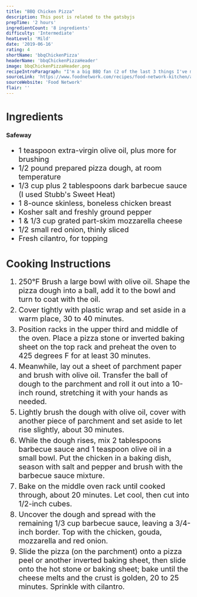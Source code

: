 ```yaml
---
title: "BBQ Chicken Pizza"
description: This post is related to the gatsbyjs
prepTime: '2 hours'
ingredientCount: '8 ingredients'
difficulty: 'Intermediate'
heatLevel: 'Mild'
date: '2019-06-16'
rating: 4
shortName: 'bbqChickenPizza'
headerName: 'bbqChickenPizzaHeader'
image: bbqChickenPizzaHeader.png
recipeIntroParagraph: "I'm a big BBQ fan (2 of the last 3 things I've made have used BBQ sauce), and I think this pizza will be in the top-5 BBQ recipes for this website when it's all said and done. It was very easy to make, and tasted great. I used Stubb's Sweet Heat BBQ sauce which has a little bit of a kick. I didn't mind it, but for people who don't like spice, a sweeter BBQ sauce should be selected. Also, I will take the pizza dough out of the fridge further in advance next time. I didn't let it get all the way to room temperature and it was a bit tough to work into a full stretched-out circle. The result was a thicker/softer crust though, which was fine by me. I definietely recommend this recipe for anyone who wants a straight-forward alternative to normal pizza."
sourceLink: 'https://www.foodnetwork.com/recipes/food-network-kitchen/almost-famous-barbecue-chicken-pizza-recipe-2107567'
sourceWebsite: 'Food Network'
flair: ''
---
```

<h1 style="color: #2B2B2B;">Ingredients</h1>

<h3>Safeway</h3>
<ul style="font-size: 20px;">
    <li>1 teaspoon extra-virgin olive oil, plus more for brushing</li>
    <li>1/2 pound prepared pizza dough, at room temperature</li>
    <li>1/3 cup plus 2 tablespoons dark barbecue sauce (I used Stubb's Sweet Heat)</li>
    <li>1 8-ounce skinless, boneless chicken breast</li>
    <li>Kosher salt and freshly ground pepper</li>
    <li>1 & 1/3 cup grated part-skim mozzarella cheese</li>
    <li>1/2 small red onion, thinly sliced</li>
    <li>Fresh cilantro, for topping</li>
</ul>

<h1 style="color: #2B2B2B; margin-top: 40px;">Cooking Instructions</h1>
<ol style="font-size: 20px" className="cookingInstructionsOL">
    <li style="margin: 5px 0;">250°F Brush a large bowl with olive oil. Shape the pizza dough into a ball, add it to the bowl and turn to coat with the oil.</li>
    <li style="margin: 5px 0;">Cover tightly with plastic wrap and set aside in a warm place, 30 to 40 minutes.</li>
    <li style="margin: 5px 0;">Position racks in the upper third and middle of the oven. Place a pizza stone or inverted baking sheet on the top rack and preheat the oven to 425 degrees F for at least 30 minutes.</li>
    <li style="margin: 5px 0;">Meanwhile, lay out a sheet of parchment paper and brush with olive oil. Transfer the ball of dough to the parchment and roll it out into a 10-inch round, stretching it with your hands as needed.</li>
    <li style="margin: 5px 0;">Lightly brush the dough with olive oil, cover with another piece of parchment and set aside to let rise slightly, about 30 minutes.</li>
    <li style="margin: 5px 0;">While the dough rises, mix 2 tablespoons barbecue sauce and 1 teaspoon olive oil in a small bowl. Put the chicken in a baking dish, season with salt and pepper and brush with the barbecue sauce mixture.</li>
    <li style="margin: 5px 0;">Bake on the middle oven rack until cooked through, about 20 minutes. Let cool, then cut into 1/2-inch cubes.</li>
    <li style="margin: 5px 0;">Uncover the dough and spread with the remaining 1/3 cup barbecue sauce, leaving a 3/4-inch border. Top with the chicken, gouda, mozzarella and red onion.</li>
    <li style="margin: 5px 0;">Slide the pizza (on the parchment) onto a pizza peel or another inverted baking sheet, then slide onto the hot stone or baking sheet; bake until the cheese melts and the crust is golden, 20 to 25 minutes. Sprinkle with cilantro.</li>
</ol>